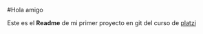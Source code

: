 #Hola amigo

Este es el **Readme** de mi primer proyecto en git del curso de [platzi](http://https://platzi.com/ "platzi")